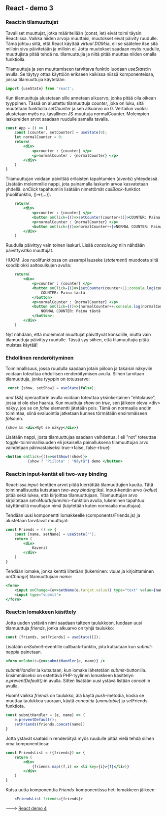 ## React - demo 3

### React:in tilamuuttujat

Tavalliset muuttujat, jotka määritellään (const, let) eivät toimi täysin React:issa. Vaikka niiden arvoja muuttaisi, muutokset eivät päivity ruudulle. Tämä johtuu siitä, että React käyttää *virtual DOM*:ia, eli se säätelee itse sitä milloin sivu päivitetään ja milloin ei. Jotta muutokset saadaan myös ruudulle, muuttujista pitää tehdä ns. tilamuuttujia ja niitä pitää muuttaa niiden omalla funktiolla.

Tilamuuttuja ja sen muuttamiseen tarvittava funktio luodaan *useState*:in avulla. Se täytyy ottaa käyttöön erikseen kaikissa niissä komponenteissa, joissa tilamuuttujia käytetään:

```jsx
import {useState} from 'react';
```

Kun tilamuuttuja alustetaan sille annetaan alkuarvo, jonka pitää olla oikean tyyppinen. Tässä on alustettu tilamuuttuja *counter*, joka on luku, sitä muutetaan funktiolla *setCounter* ja sen alkuarvo on 0. Vertailun vuoksi alustetaan myös ns. tavallinen JS-muuttuja normalCounter. Molempien laskureiden arvot saadaan ruudulle samalla tavalla.

```jsx
const App = () => {
    const [counter, setCounter] = useState(0);
    let normalCounter = 0; 
    return(
        <div>
            <p>counter : {counter} </p>
            <p>normalCounter : {normalCounter} </p>
        </div>
    )
}
```

Tilamuuttujan voidaan päivittää erilaisten tapahtumien (*events*) yhteydessä. Lisätään molemmille nappi, jota painamalla laskurin arvoa kasvatetaan yhdellä. *onClick* tapahtumiin lisätään nimettömät *callBack*-funktiot (nuolifunktio, ()=>{...}).

```jsx
    return(
        <div>
            <p>counter : {counter} </p>
            <button onClick={()=>setCounter(counter+1)}>COUNTER: Paina tästä</button>
            <p>normalCounter : {normalCounter} </p>
            <button onClick={()=>normalCounter++}>NORMAL COUNTER: Paina tästä</button>;
        </div>
    )
```

Ruudulla päivittyy vain toinen laskuri. Lisää *console.log* niin nähdään päivittyvätkö muuttujat.

HUOM! Jos nuolifunktiossa on useampi lauseke (*statement*) muodosta siitä koodiblokki aaltosulkujen avulla:

```jsx
    return(
        <div>
            <p>counter : {counter} </p>
            <button onClick={()=>{setCounter(counter+1);console.log(counter)}}>
                COUNTER: Paina tästä
            </button>
            <p>normalCounter : {normalCounter} </p>
            <button onClick={()=>{normalCounter++;console.log(normalCounter)}}>
                NORMAL COUNTER: Paina tästä
            </button>;
        </div>
    )
```

Nyt nähdään, että molemmat muuttujat päivittyvät konsolille, mutta vain tilamuuttuja päivittyy ruudulle. Tässä syy siihen, että tilamuuttujia pitää muistaa käytää! 

### Ehdollinen renderöityminen

Toiminnallisuus, jossa ruudulla saadaan jotain piiloon ja takaisin näkyviin voidaan toteuttaa ehdollisen renderöitymisen avulla. Siihen tarvitaan tilamuuttuja, jonka tyyppin on totuusarvo:

```jsx
 const [show, setShow] = useState(false);
```

*and* (&&) operaattorin avulla voidaan toteuttaa yksinkertainen "ehtolause", jossa ei ole else haaraa. Kun muuttuja *show* on _true_, sen jälkeen oleva \<div\> näkyy, jos se on _false_ elementti jätetään pois. Tämä on normaalia and:in toimintaa, siinä evaluointia jatketaan kunnes törmätään ensimmäiseen _false_:en.

```jsx
{show && <div>Nyt se näkyy</div>}
```

Lisätään nappi, josta tilamuuttujaa saadaan vaihdettua. ! eli "not" toteuttaa *toggle*-toiminnallisuuden eli jokaisella painalluksena tilamuuttujan arvo vaihdetaan päinvastaiseksi true->false, false->true):

```jsx
<button onClick={()=>setShow(!show)}>
          {show ? "Piilota" : "Näytä"} demo </button>
```

### React:in input-kentät eli two-way binding

React:issa *input*-kenttien arvot pitää kierrättää tilamuuttujien kautta. Tätä toiminnallisuutta kutsutaan *two-way binding*:iksi. Input-kentän arvo (*value*) pitää sekä lukea, että kirjoittaa tilamuuttujaan. Tilamuuttujan arvo kirjoitetaan *set\<Muuttujannimi\>*-funktion avulla, lukeminen tapahtuu käyttämällä muuttujan nimä (käytetään kuten normaalia muuttujaa).

Tehdään uusi komponentti lomakkeelle (components/Friends.js) ja alustetaan tarvitavat muuttujat:

```jsx
const Friends = () => {
    const [name, setName] = useState("");
    return (
        <div>
            Kaverit
        </div>
    )
}
```

Tehdään lomake, jonka kenttä liitetään (lukeminen: *value* ja kirjoittaminen *onChange*) tilamuuttujaan *name*:

```jsx
<form>
    <input onChange={e=>setName(e.target.value)} type="text" value={name}/>
    <input type="submit">
</form>
```

### React:in lomakkeen käsittely

Jotta uuden ystävän nimi saadaan talteen taulukkoon, luodaan uusi tilamuuttuja *friends*, jonka alkuarvo on tyhjä taulukko:

```jsx
const [friends, setFriends] = useState([]); 
```

Lisätään *onSubmit*-eventille callback-funktio, jota kutsutaan kun *submit*-nappia painetaan.

```jsx
<form onSubmit={e=>submitHandler(e, name)} />
```

*submitHandler*:ia kutsutaan, kun lomake lähetetään *submit*-buttonilla. Ensimmäiseksi on estettävä PHP-tyylinen lomakkeen käsittelyn *e.preventDefault()*:in avulla. Sitten lisätään uusi ystävä listään *concat*:in avulla.

Huom! vaikka *friends* on taulukko, älä käytä *push*-metodia, koska se muuttaa taulukkoa suoraan, käytä *concat*:ia (*unmutable*) ja setFriends-funktiota.

```jsx
const submitHandler = (e, name) => {
    e.preventDefault();
    setFriends(friends.concat(name))
}
```

Jotta ystävät saataisiin renderöityä myös ruudulle pitää vielä tehdä siihen oma komponenttinsa:

```jsx
const FriendsList = ({friends}) => {
    return (
        <div>
            {friends.map((f,i) => <li key={i}>{f}</li>)}
        </div>
    )
}
```

Kutsu uutta komponenttia *Friends*-komponentissa heti lomakkeen jälkeen:

```jsx
    <FriendsList friends={friends}>
```

---> [React demo 4](./reactdemo_osa4.html)
